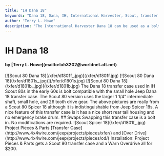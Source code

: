 ```yaml
---
title: "IH Dana 18"
keywords: "Dana 18, Dana, IH, International Harvester, Scout, transfer case, transfercase"
author: "Terry L. Howe"
description: "The International Harvester Dana 18 can be used as a bolt in replacement for the Jeep Dana 18 in most cases."
---
```


# IH Dana 18
<H4>by [Terry L. Howe](mailto:txh3202@worldnet.att.net)</H4>
[![Scout 80 Dana 18](/xfer/d1801f_.jpg)](/xfer/d1801f.jpg)
[![Scout 80 Dana 18](/xfer/d1801s_.jpg)](/xfer/d1801s.jpg)
[![Scout 80 Dana 18](/xfer/d1801b_.jpg)](/xfer/d1801b.jpg)
The Dana 18 transfer case used in IH Scout 80s in the early 60s is
bolt compatible with the small hole Jeep Dana 18 transfer case.  The
Scout 80 version uses the larger 1 1/4" intermediate shaft, small hole,
and 26 tooth drive gear.
The above pictures are really from a Scout 80 Spicer 18 although
it is indistinguishable from Jeep Spicer 18s.  A nice feature of this
transfer case is it has a nice short rear tail housing and no
emergency brake drum.
## Swaps
Swapping this transfer case is a bolt in. No modifications are
required.
![Scout Spicer 18](/xfer/d1801f_.jpg)
Project Pieces & Parts
[Transfer Case](http://www.4x4wire.com/jeep/projects/pieces/xfer/)
and
[Over Drive](http://www.4x4wire.com/jeep/projects/pieces/od/) Installation:
Project Pieces & Parts gets a Scout 80 transfer case and a
Warn Overdrive all for $200.